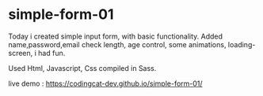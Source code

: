 # simple-form-01

Today i created simple input form, with basic functionality.
Added name,password,email check length, age control, some animations, loading-screen, i had fun.

Used Html, Javascript, Css compiled in Sass.


live demo : https://codingcat-dev.github.io/simple-form-01/
